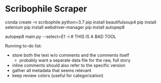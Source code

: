 # Scribophile Scraper

conda create -n scribophile python=3.7
pip install beautifulsoup4
pip install selenium
pip install webdriver-manager
pip install autopep8


autopep8 main.py --select=E1 -i # THIS IS A BAD TOOL

Running to-do list:
- store both the text w/o comments and the comments itself
	- probably want a separate data file for the raw, full story
- inline comments should also refer to the specific version
- gather all metadata that seems relevant
- keep review colors (useful for categorization)